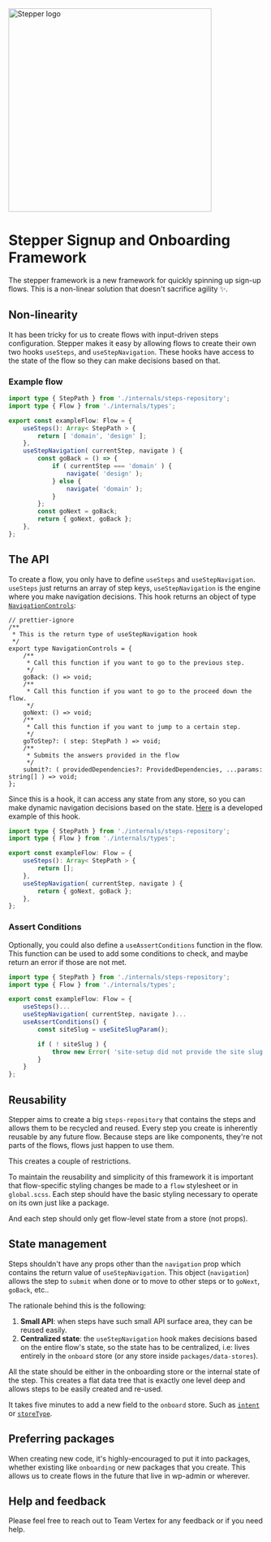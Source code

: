 <img src="https://user-images.githubusercontent.com/17054134/159939643-4a3a7893-ab38-4223-ba5d-5dfe64282f07.png" alt="Stepper logo" width="400">

# Stepper Signup and Onboarding Framework

The stepper framework is a new framework for quickly spinning up sign-up flows. This is a non-linear solution that doesn't sacrifice agility ✨.

## Non-linearity

It has been tricky for us to create flows with input-driven steps configuration. Stepper makes it easy by allowing flows to create their own two hooks `useSteps`, and `useStepNavigation`. These hooks have access to the state of the flow so they can make decisions based on that.

### Example flow

```ts
import type { StepPath } from './internals/steps-repository';
import type { Flow } from './internals/types';

export const exampleFlow: Flow = {
	useSteps(): Array< StepPath > {
		return [ 'domain', 'design' ];
	},
	useStepNavigation( currentStep, navigate ) {
		const goBack = () => {
			if ( currentStep === 'domain' ) {
				navigate( 'design' );
			} else {
				navigate( 'domain' );
			}
		};
		const goNext = goBack;
		return { goNext, goBack };
	},
};
```

## The API

To create a flow, you only have to define `useSteps` and `useStepNavigation`. `useSteps` just returns an array of step keys, `useStepNavigation` is the engine where you make navigation decisions. This hook returns an object of type [`NavigationControls`](./declarative-flow/internals/types.ts):

```tsx
// prettier-ignore
/**
 * This is the return type of useStepNavigation hook
 */
export type NavigationControls = {
	/**
	 * Call this function if you want to go to the previous step.
	 */
	goBack: () => void;
	/**
	 * Call this function if you want to go to the proceed down the flow.
	 */
	goNext: () => void;
	/**
	 * Call this function if you want to jump to a certain step.
	 */
	goToStep?: ( step: StepPath ) => void;
	/**
	 * Submits the answers provided in the flow
	 */
	submit?: ( providedDependencies?: ProvidedDependencies, ...params: string[] ) => void;
};
```

Since this is a hook, it can access any state from any store, so you can make dynamic navigation decisions based on the state. [Here](./declarative-flow/site-setup-flow.ts) is a developed example of this hook.

```ts
import type { StepPath } from './internals/steps-repository';
import type { Flow } from './internals/types';

export const exampleFlow: Flow = {
	useSteps(): Array< StepPath > {
		return [];
	},
	useStepNavigation( currentStep, navigate ) {
		return { goNext, goBack };
	},
};
```

### Assert Conditions

Optionally, you could also define a `useAssertConditions` function in the flow. This function can be used to add some conditions to check, and maybe return an error if those are not met.

```ts
import type { StepPath } from './internals/steps-repository';
import type { Flow } from './internals/types';

export const exampleFlow: Flow = {
	useSteps()...
	useStepNavigation( currentStep, navigate )...
	useAssertConditions() {
		const siteSlug = useSiteSlugParam();

		if ( ! siteSlug ) {
			throw new Error( 'site-setup did not provide the site slug it is configured to.' );
		}
	}
};
```

## Reusability

Stepper aims to create a big `steps-repository` that contains the steps and allows them to be recycled and reused. Every step you create is inherently reusable by any future flow. Because steps are like components, they're not parts of the flows, flows just happen to use them.

This creates a couple of restrictions.

To maintain the reusability and simplicity of this framework it is important that flow-specific styling changes be made to a `flow` stylesheet or in `global.scss`. Each step should have the basic styling necessary to operate on its own just like a package.

And each step should only get flow-level state from a store (not props).

## State management

Steps shouldn't have any props other than the `navigation` prop which contains the return value of `useStepNavigation`. This object (`navigation`) allows the step to `submit` when done or to move to other steps or to `goNext`, `goBack`, etc..

The rationale behind this is the following:

1. **Small API**: when steps have such small API surface area, they can be reused easily.
2. **Centralized state**: the `useStepNavigation` hook makes decisions based on the entire flow's state, so the state has to be centralized, i.e: lives entirely in the `onboard` store (or any store inside `packages/data-stores`).

All the state should be either in the onboarding store or the internal state of the step. This creates a flat data tree that is exactly one level deep and allows steps to be easily created and re-used.

It takes five minutes to add a new field to the `onboard` store. Such as [`intent`](../../../packages/data-stores/src/onboard/reducer.ts) or [`storeType`](../../../packages/data-stores/src/onboard/reducer.ts).

## Preferring packages

When creating new code, it's highly-encouraged to put it into packages, whether existing like `onboarding` or new packages that you create. This allows us to create flows in the future that live in wp-admin or wherever.

## Help and feedback

Please feel free to reach out to Team Vertex for any feedback or if you need help.
